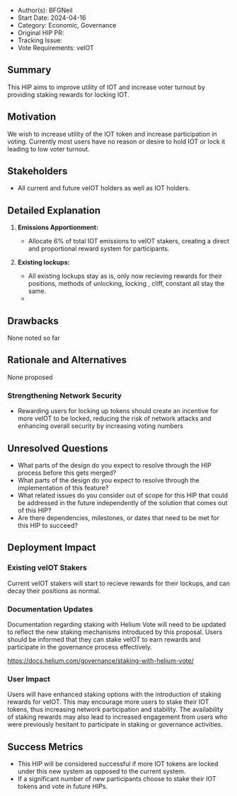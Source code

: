 - Author(s): BFGNeil
- Start Date: 2024-04-16
- Category: Economic, Governance
- Original HIP PR: <!-- leave this empty; maintainer will fill in ID of this pull request -->
- Tracking Issue: <!-- leave this empty; maintainer will create a discussion issue -->
- Vote Requirements: veIOT

## Summary

This HIP aims to improve utility of IOT and increase voter turnout by providing staking rewards for locking IOT.

## Motivation

We wish to increase utility of the IOT token and increase participation in voting. Currently most users have no reason or desire to hold IOT or lock it leading to low voter turnout.

## Stakeholders

- All current and future veIOT holders as well as IOT holders.

## Detailed Explanation

1. **Emissions Apportionment:**
   - Allocate 6% of total IOT emissions to veIOT stakers, creating a direct and proportional reward system for participants.

2. **Existing lockups:**
   - All existing lockups stay as is, only now recieving rewards for their positions, methods of unlocking, locking , cliff, constant all stay the same.
   - 
## Drawbacks

None noted so far

## Rationale and Alternatives

None proposed

### Strengthening Network Security

- Rewarding users for locking up tokens should create an incentive for more veIOT to be locked, reducing the risk of network attacks and enhancing overall security by increasing voting numbers

## Unresolved Questions

- What parts of the design do you expect to resolve through the HIP process before this gets merged?
- What parts of the design do you expect to resolve through the implementation of this feature?
- What related issues do you consider out of scope for this HIP that could be addressed in the
  future independently of the solution that comes out of this HIP?
- Are there dependencies, milestones, or dates that need to be met for this HIP to succeed?

## Deployment Impact

### Existing veIOT Stakers
Current veIOT stakers will start to recieve rewards for their lockups, and can decay their positions as normal.

### Documentation Updates
Documentation regarding staking with Helium Vote will need to be updated to reflect the new staking mechanisms introduced by this proposal. Users should be informed that they can stake veIOT to earn rewards and participate in the governance process effectively.

https://docs.helium.com/governance/staking-with-helium-vote/

### User Impact
Users will have enhanced staking options with the introduction of staking rewards for veIOT. This may encourage more users to stake their IOT tokens, thus increasing network participation and stability. The availability of staking rewards may also lead to increased engagement from users who were previously hesitant to participate in staking or governance activities.

## Success Metrics

- This HIP will be considered successful if more IOT tokens are locked under this new system as opposed to the current system.
- If a significant number of new participants choose to stake their IOT tokens and vote in future HIPs.
